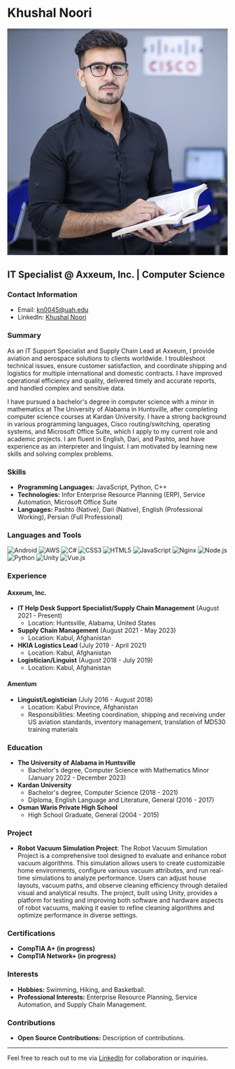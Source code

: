 # Khushal Noori

![Noori](./Images/Pic1.JPG)

## IT Specialist @ Axxeum, Inc. | Computer Science

### Contact Information
- Email: [kn0045@uah.edu](mailto:kn0045@uah.edu)
- LinkedIn: [Khushal Noori](https://www.linkedin.com/in/khushal-noori-537763156)

### Summary
As an IT Support Specialist and Supply Chain Lead at Axxeum, I provide aviation and aerospace solutions to clients worldwide. I troubleshoot technical issues, ensure customer satisfaction, and coordinate shipping and logistics for multiple international and domestic contracts. I have improved operational efficiency and quality, delivered timely and accurate reports, and handled complex and sensitive data.

I have pursued a bachelor's degree in computer science with a minor in mathematics at The University of Alabama in Huntsville, after completing computer science courses at Kardan University. I have a strong background in various programming languages, Cisco routing/switching, operating systems, and Microsoft Office Suite, which I apply to my current role and academic projects. I am fluent in English, Dari, and Pashto, and have experience as an interpreter and linguist. I am motivated by learning new skills and solving complex problems.

### Skills
- **Programming Languages:** JavaScript, Python, C++
- **Technologies:** Infor Enterprise Resource Planning (ERP), Service Automation, Microsoft Office Suite
- **Languages:** Pashto (Native), Dari (Native), English (Professional Working), Persian (Full Professional)

### Languages and Tools

![Android](https://img.shields.io/badge/-Android-3DDC84?style=flat-square&logo=android&logoColor=white)
![AWS](https://img.shields.io/badge/-AWS-232F3E?style=flat-square&logo=amazon-aws&logoColor=white)
![C#](https://img.shields.io/badge/-C%23-239120?style=flat-square&logo=c-sharp&logoColor=white)
![CSS3](https://img.shields.io/badge/-CSS3-1572B6?style=flat-square&logo=css3)
![HTML5](https://img.shields.io/badge/-HTML5-E34F26?style=flat-square&logo=html5&logoColor=white)
![JavaScript](https://img.shields.io/badge/-JavaScript-F7DF1E?style=flat-square&logo=javascript&logoColor=black)
![Nginx](https://img.shields.io/badge/-Nginx-009639?style=flat-square&logo=nginx&logoColor=white)
![Node.js](https://img.shields.io/badge/-Node.js-339933?style=flat-square&logo=node.js&logoColor=white)
![Python](https://img.shields.io/badge/-Python-3776AB?style=flat-square&logo=python&logoColor=white)
![Unity](https://img.shields.io/badge/-Unity-000000?style=flat-square&logo=unity&logoColor=white)
![Vue.js](https://img.shields.io/badge/-Vue.js-4FC08D?style=flat-square&logo=vue.js&logoColor=white)

### Experience

#### Axxeum, Inc.
- **IT Help Desk Support Specialist/Supply Chain Management** (August 2021 - Present)
  - Location: Huntsville, Alabama, United States
- **Supply Chain Management** (August 2021 - May 2023)
  - Location: Kabul, Afghanistan
- **HKIA Logistics Lead** (July 2019 - April 2021)
  - Location: Kabul, Afghanistan
- **Logistician/Linguist** (August 2018 - July 2019)
  - Location: Kabul, Afghanistan

#### Amentum
- **Linguist/Logistician** (July 2016 - August 2018)
  - Location: Kabul Province, Afghanistan
  - Responsibilities: Meeting coordination, shipping and receiving under US aviation standards, inventory management, translation of MD530 training materials

### Education
- **The University of Alabama in Huntsville**
  - Bachelor's degree, Computer Science with Mathematics Minor (January 2022 - December 2023)
- **Kardan University**
  - Bachelor's degree, Computer Science (2018 - 2021)
  - Diploma, English Language and Literature, General (2016 - 2017)
- **Osman Waris Private High School**
  - High School Graduate, General (2004 - 2015)

### Project
- **Robot Vacuum Simulation Project**: The Robot Vacuum Simulation Project is a comprehensive tool designed to evaluate and enhance robot vacuum algorithms. This simulation allows users to create customizable home environments, configure various vacuum attributes, and run real-time simulations to analyze performance. Users can adjust house layouts, vacuum paths, and observe cleaning efficiency through detailed visual and analytical results. The project, built using Unity, provides a platform for testing and improving both software and hardware aspects of robot vacuums, making it easier to refine cleaning algorithms and optimize performance in diverse settings.

### Certifications
- **CompTIA A+ (in progress)**
- **CompTIA Network+ (in progress)**

### Interests
- **Hobbies:** Swimming, Hiking, and Basketball.
- **Professional Interests:** Enterprise Resource Planning, Service Automation, and Supply Chain Management.

### Contributions
- **Open Source Contributions:** Description of contributions.

---

Feel free to reach out to me via [LinkedIn](https://www.linkedin.com/in/khushal-noori-537763156) for collaboration or inquiries.
